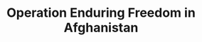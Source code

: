 ---
layout: page-breadcrumbs.html
title: Operation Enduring Freedom in Afghanistan
display_title: Operation Enduring Freedom
concurrence: ""
template: ""
lastupdate_override: ""
relatedlinks:
  - url: ""
    title: ""
    description: ""

---